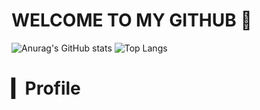 # WELCOME TO MY GITHUB 🙏 

![Anurag's GitHub stats](https://github-readme-stats.vercel.app/api?username=zkzk8953&show_icons=true)
![Top Langs](https://github-readme-stats.vercel.app/api/top-langs/?username=zkzk8953&show_icons=true&hide_border=true&title_color=004386&icon_color=004386&layout=compact)


# ▎Profile





<!--
**zkzk8953/zkzk8953** is a ✨ _special_ ✨ repository because its `README.md` (this file) appears on your GitHub profile.

Here are some ideas to get you started:

- 🔭 I’m currently working on ...
- 🌱 I’m currently learning ...
- 👯 I’m looking to collaborate on ...
- 🤔 I’m looking for help with ...
- 💬 Ask me about ...
- 📫 How to reach me: ...
- 😄 Pronouns: ...
- ⚡ Fun fact: ...
-->
